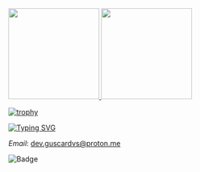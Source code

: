 <div>
  <a href="https://github.com/guscardvs">
  <img height="180em" src="https://github-readme-stats-git-masterrstaa-rickstaa.vercel.app/api?username=guscardvs&show_icons=true&theme=dracula&include_all_commits=true&count_private=true"/>
  <img height="180em" src="https://github-readme-stats-git-masterrstaa-rickstaa.vercel.app/api/top-langs/?username=guscardvs&layout=compact&langs_count=7&theme=dracula&hide=html,css,java"/>
  <br/>
  </a>
</div>

[![trophy](https://github-profile-trophy.vercel.app/?username=guscardvs&theme=onedark&column=6)](https://github.com/ryo-ma/github-profile-trophy)

[![Typing SVG](https://readme-typing-svg.demolab.com?font=Fira+Code&pause=1000&multiline=true&width=550&height=300&lines=Hi+there%2C+;I'm+Gustavo;I+am+a+Backend+Developer;I+work+with+Python%2C+Javascript;and+I'm+learning+a+lot+of+Rust%2C+Go+and+Zig)](https://git.io/typing-svg)

*Email*: dev.guscardvs@proton.me

![Badge](https://hitscounter.dev/api/hit?url=https%3A%2F%2Fgithub.com%2Fguscardvs&label=Hits&icon=github&color=%236ea8fe)
